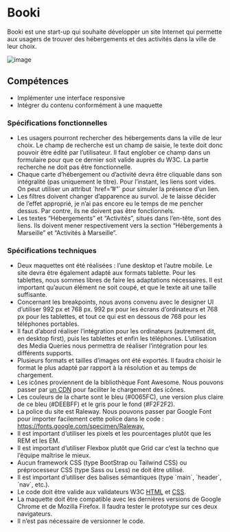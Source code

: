 # Booki

Booki est une start-up qui souhaite développer un site Internet qui permette aux usagers de trouver des hébergements et des activités dans la ville de leur choix.

![image](https://user-images.githubusercontent.com/101063444/208477321-7822eb3c-2c19-4286-b880-0855857e2941.png)

## Compétences
<ul>
  <li>Implémenter une interface responsive</li>
  <li>Intégrer du contenu conformément à une maquette</li>
</ul>

### Spécifications fonctionnelles
<ul>
  <li>Les usagers pourront rechercher des hébergements dans la ville de
      leur choix. Le champ de recherche est un champ de saisie, le texte
      doit donc pouvoir être édité par l’utilisateur. Il faut englober ce
      champ dans un formulaire pour que ce dernier soit valide auprès du
      W3C. La partie recherche ne doit pas être fonctionnelle.
  </li>
  <li>Chaque carte d’hébergement ou d’activité devra être cliquable dans
      son intégralité (pas uniquement le titre). Pour l’instant, les liens sont
      vides. On peut utiliser un attribut `href=”#”` pour simuler la
      présence d’un lien.
  </li>
  <li>Les filtres doivent changer d’apparence au survol. Je te laisse décider
      de l’effet approprié, je n’ai pas encore eu le temps de me pencher
      dessus. Par contre, ils ne doivent pas être fonctionnels.
  </li>
  <li>Les textes “Hébergements” et “Activités”, situés dans l’en-tête, sont
      des liens. Ils doivent mener respectivement vers la section
      “Hébergements à Marseille” et “Activités à Marseille”.
</li>
</ul>

### Spécifications techniques
<ul>

  <li>Deux maquettes ont été réalisées : l’une desktop et l’autre mobile. Le
      site devra être également adapté aux formats tablette. Pour les
      tablettes, nous sommes libres de faire les adaptations nécessaires. Il
      est important qu’aucun élément ne soit coupé, et que le texte ait
      une taille suffisante.
  </li>
  
  <li>Concernant les breakpoints, nous avons convenu avec le designer UI
      d’utiliser 992 px et 768 px.
      992 px pour les écrans d’ordinateurs et 768 px pour les tablettes, et
      tout ce qui est en dessous de 768 pour les téléphones portables.
  </li>
  
  <li>Il faut d’abord réaliser l’intégration pour les ordinateurs (autrement
      dit, en desktop first), puis les tablettes et enfin les téléphones.
      L’utilisation des Media Queries nous permettra de réaliser
      l’intégration pour les différents supports.
  </li>
      
  <li>Plusieurs formats et tailles d’images ont été exportés. Il faudra choisir
      le format le plus adapté par rapport à la résolution et au temps de
      chargement.
  </li>
  
  <li>Les icônes proviennent de la bibliothèque Font Awesome. Nous
      pouvons passer par <a href='https://www.bootstrapcdn.com/fontawesome'>un CDN</a> pour faciliter le chargement des icônes.
  </li>
  
  <li>Les couleurs de la charte sont le bleu (#0065FC), une version plus
      claire de ce bleu (#DEEBFF) et le gris pour le fond (#F2F2F2).
  </li>
      
  <li>La police du site est Raleway. Nous pouvons passer par Google Font
      pour importer facilement cette police dans le code :
      <a href='https://fonts.google.com/specimen/Raleway'>https://fonts.google.com/specimen/Raleway.</a>
  </li>
  
  <li>Il est important d’utiliser les pixels et les pourcentages plutôt que les
      REM et les EM.
  </li>
      
  <li>Il est important d’utiliser Flexbox plutôt que Grid car c’est la techno
      que l’équipe maîtrise le mieux.
  </li>
  
  <li>Aucun framework CSS (type BootStrap ou Tailwind CSS) ou
      préprocesseur CSS (type Sass ou Less) ne doit être utilisé.
  </li>
      
  <li>Il est important d’utiliser des balises sémantiques (type `main`,
      `header`, `nav`, etc.).
  </li>
      
  <li>Le code doit être valide aux validateurs W3C <a href='https://validator.w3.org/'>HTML</a> et <a href='https://jigsaw.w3.org/css-validator/'>CSS</a>.</li>
  
  <li>La maquette doit être compatible avec les dernières versions de
      Google Chrome et de Mozilla Firefox. Il faudra tester le prototype sur
      ces deux navigateurs.
  </li>
      
  <li>Il n’est pas nécessaire de versionner le code.</li>
</ul>


